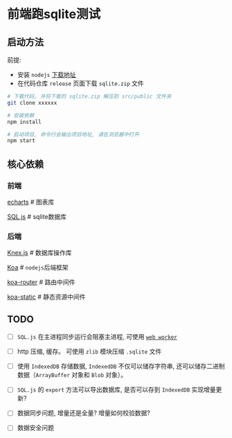 # 前端跑sqlite测试

## 启动方法

前提: 
- 安装 `nodejs` [下载地址](https://nodejs.org/)
- 在代码仓库 `release` 页面下载 `sqlite.zip` 文件

```bash
# 下载代码, 并将下载的 sqlite.zip 解压到 src/public 文件夹
git clone xxxxxx

# 安装依赖
npm install

# 启动项目, 命令行会输出项目地址, 请在浏览器中打开
npm start
```

## 核心依赖

### 前端
[echarts](https://echarts.apache.org/zh) # 图表库

[SQL.js](https://sql.js.org/) # sqlite数据库


### 后端

[Knex.js](https://knexjs.org/) # 数据库操作库

[Koa](https://github.com/koajs/koa) # `nodejs`后端框架

[koa-router](https://github.com/koajs/router) # 路由中间件

[koa-static](https://github.com/koajs/static) # 静态资源中间件

## TODO

- [ ] `SQL.js` 在主进程同步运行会阻塞主进程, 可使用 [`web worker`](https://sql.js.org/#/?id=use-as-web-worker)

- [ ] http 压缩, 缓存。 可使用 `zlib` 模块压缩 `.sqlite` 文件

- [ ] 使用 `IndexedDB` 存储数据, `IndexedDB` 不仅可以储存字符串, 还可以储存二进制数据（`ArrayBuffer` 对象和 `Blob` 对象）。

- [ ] `SQL.js` 的 `export` 方法可以导出数据库, 是否可以存到 `IndexedDB` 实现增量更新?

- [ ] 数据同步问题, 增量还是全量? 增量如何校验数据?

- [ ] 数据安全问题